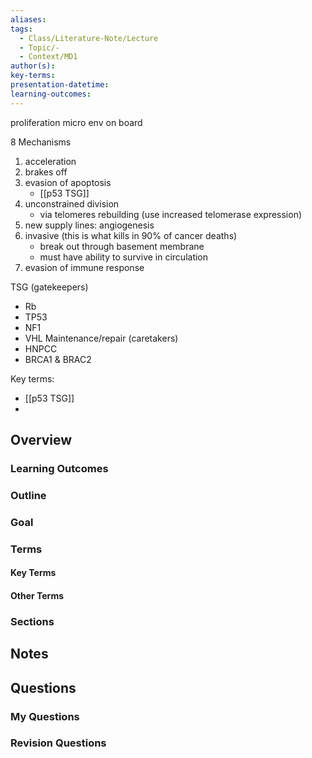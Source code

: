 ```yaml
---
aliases: 
tags:
  - Class/Literature-Note/Lecture
  - Topic/-
  - Context/MD1
author(s): 
key-terms: 
presentation-datetime: 
learning-outcomes:
---
```


proliferation
micro env on board



8 Mechanisms
1. acceleration
2. brakes off
3. evasion of apoptosis
	- [[p53 TSG]]
4. unconstrained division
	- via telomeres rebuilding (use increased telomerase expression)
5. new supply lines: angiogenesis
6. invasive (this is what kills in 90% of cancer deaths)
	- break out through basement membrane
	- must have ability to survive in circulation
7. evasion of immune response

TSG (gatekeepers)
- Rb
- TP53
- NF1
- VHL
Maintenance/repair (caretakers)
- HNPCC
- BRCA1 & BRAC2

Key terms:
- [[p53 TSG]]
- 


## Overview
### Learning Outcomes

### Outline

### Goal

### Terms
#### Key Terms

#### Other Terms

### Sections



## Notes


## Questions

### My Questions
### Revision Questions




